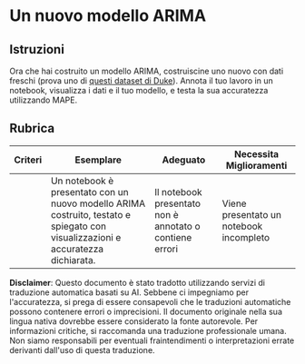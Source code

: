# Un nuovo modello ARIMA

## Istruzioni

Ora che hai costruito un modello ARIMA, costruiscine uno nuovo con dati freschi (prova uno di [questi dataset di Duke](http://www2.stat.duke.edu/~mw/ts_data_sets.html)). Annota il tuo lavoro in un notebook, visualizza i dati e il tuo modello, e testa la sua accuratezza utilizzando MAPE.

## Rubrica

| Criteri  | Esemplare                                                                                                           | Adeguato                                                  | Necessita Miglioramenti             |
| -------- | ------------------------------------------------------------------------------------------------------------------- | -------------------------------------------------------- | ----------------------------------- |
|          | Un notebook è presentato con un nuovo modello ARIMA costruito, testato e spiegato con visualizzazioni e accuratezza dichiarata. | Il notebook presentato non è annotato o contiene errori  | Viene presentato un notebook incompleto |

**Disclaimer**:
Questo documento è stato tradotto utilizzando servizi di traduzione automatica basati su AI. Sebbene ci impegniamo per l'accuratezza, si prega di essere consapevoli che le traduzioni automatiche possono contenere errori o imprecisioni. Il documento originale nella sua lingua nativa dovrebbe essere considerato la fonte autorevole. Per informazioni critiche, si raccomanda una traduzione professionale umana. Non siamo responsabili per eventuali fraintendimenti o interpretazioni errate derivanti dall'uso di questa traduzione.